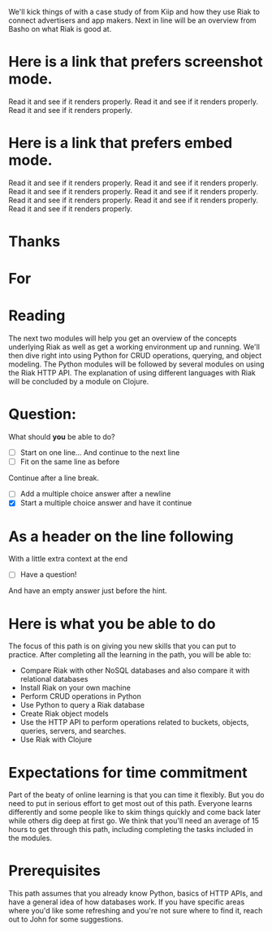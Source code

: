 <!--
{
  "name" : "before-we-begin",
  "freshnessDate" : 2015-01-12,
  "version" : "0.1",
  "homepage" : "https://www.test.com",
  "title" : "Before We Begin",
  "description" : "Set expectations and assess initial confidence.",
  "license" : "CC Attribution-ShareAlike 4.0"
}
-->


<!-- @section, "title": "Getting Started" -->

<!-- @resource, "imageUrl" : "", "url" : "" -->



We'll kick things of with a case study of from Kiip and how they use Riak to connect advertisers and app makers. Next in line will be an overview from Basho on what Riak is good at.


# Here is a link that prefers screenshot mode.

Read it and see if it renders properly.
Read it and see if it renders properly.
Read it and see if it renders properly.

<!-- @link, "url" : "http://www.docker.com", "prefer" : "screenshot" -->

# Here is a link that prefers embed mode.

Read it and see if it renders properly.
Read it and see if it renders properly.
Read it and see if it renders properly.
Read it and see if it renders properly.
Read it and see if it renders properly.
Read it and see if it renders properly.
Read it and see if it renders properly.

<!-- @link, "url" : "https://www.youtube.com/watch?v=UYIAfiVGluk", "prefer" : "embed" -->


# Thanks

# For

# Reading




<!-- @link, "url" : "http://javarevisited.blogspot.com/2013/11/java-vs-python-which-programming-laungage-to-learn-first.html", "text" : "This link has https problems." -->

The next two modules will help you get an overview of the concepts underlying Riak as well as get a working environment up and running. We'll then dive right into using Python for CRUD operations, querying, and object modeling. The Python modules will be followed by several modules on using the Riak HTTP API. The explanation of using different languages with Riak will be concluded by a module on Clojure.

<!-- @multipleChoice -->

# Question:

What should **you** be able to do?

  - [ ] Start on one line...
  And continue to the next line
  - [ ] Fit on the same line as before

  Continue after a line break.


  - [ ] Add a multiple choice answer after a newline
  - [X] Start a multiple choice answer and have it continue
# As a header on the line following

With a little extra context at the end
  - [ ] Have a question!

And have an empty answer just before the hint.

<!-- @end -->

# Here is what you be able to do

The focus of this path is on giving you new skills that you can put to practice. After completing all the learning in the path, you will be able to:

- Compare Riak with other NoSQL databases and also compare it with relational databases
- Install Riak on your own machine
- Perform CRUD operations in Python
- Use Python to query a Riak database
- Create Riak object models
- Use the HTTP API to perform operations related to buckets, objects, queries, servers, and searches.
- Use Riak with Clojure

# Expectations for time commitment

Part of the beaty of online learning is that you can time it flexibly. But you do need to put in serious effort to get most out of this path. Everyone learns differently and some people like to skim things quickly and come back later while others dig deep at first go. We think that you'll need an average of 15 hours to get through this path, including completing the tasks included in the modules.

# Prerequisites

This path assumes that you already know Python, basics of HTTP APIs, and have a general idea of how databases work. If you have specific areas where you'd like some refreshing and you're not sure where to find it, reach out to John for some suggestions.


